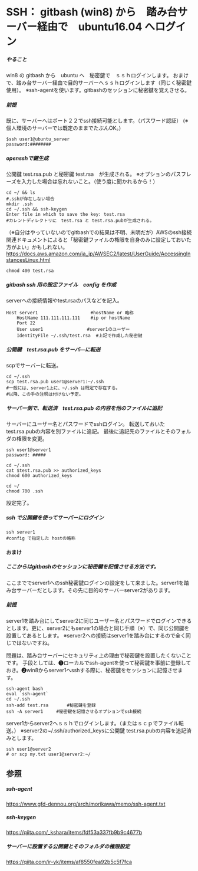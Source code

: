 # SSH： gitbash (win8) から　踏み台サーバー経由で　ubuntu16.04 へログイン
##### やること
win8 の gitbash から　ubuntu へ　秘密鍵で　ｓｓｈログインします。
おまけで、踏み台サーバー経由で目的サーバーへｓｓｈログインします（同じく秘密鍵使用）。
※ssh-agentを使います。gitbashのセッションに秘密鍵を覚えさせる。
##### 前提
既に、サーバーへはポート２２でssh接続可能とします。（パスワード認証）
(※個人環境のサーバーでは既定のままでたぶんOK。)

```bash:win8
$ssh user1@ubuntu_server
password:########
```

##### opensshで鍵生成
公開鍵 test.rsa.pub と秘密鍵 test.rsa　が生成される。
※オプションのパスフレーズを入力した場合は忘れないこと。（使う度に聞かれるから！）

```bash:win8
cd ~/ && ls
#.sshが存在しない場合
mkdir .ssh
cd ~/.ssh && ssh-keygen
Enter file in which to save the key: test.rsa
#カレントディレクトリに　test.rsa と test.rsa.pubが生成される。
```

（※自分はやっていないのでgitbashでの結果は不明、未明だが）AWSのssh接続関連ドキュメントによると「秘密鍵ファイルの権限を自身のみに設定しておいた方がよい」かもしれない。
https://docs.aws.amazon.com/ja_jp/AWSEC2/latest/UserGuide/AccessingInstancesLinux.html

```bash:win8
chmod 400 test.rsa
```

##### gitbash ssh 用の設定ファイル　config を作成
serverへの接続情報やtest.rsaのパスなどを記入。

```yml:config
Host server1                    #hostName or 略称
    HostName 111.111.111.111    #ip or hostName
    Port 22
    User user1　　　　　　　　　　#server1のユーザー
    IdentityFile ~/.ssh/test.rsa  #上記で作成した秘密鍵              
```
##### 公開鍵　test.rsa.pub をサーバ―に転送
scpでサーバーに転送。

```bash:win8
cd ~/.ssh
scp test.rsa.pub user1@server1:~/.ssh
#一般には、server1上に、~/.ssh は既定で存在する。
#以降、この手の注釈は付けない予定。
```
##### サーバー側で、転送済　test.rsa.pub の内容を他のファイルに追記
サーバーにユーザー名とパスワードでsshログイン。
転送しておいたtest.rsa.pubの内容を別ファイルに追記。
最後に追記先のファイルとそのフォルダの権限を変更。

```bash:win8
ssh user1@server1
password: #####
```

```bash:server1
cd ~/.ssh
cat $test.rsa.pub >> authorized_keys
chmod 600 authorized_keys

cd ~/
chmod 700 .ssh
```
設定完了。

##### ssh で公開鍵を使ってサーバーにログイン
```bash:win8
ssh server1
#config で指定した hostの略称
```

#### おまけ
##### ここからはgitbashのセッションに秘密鍵を記憶させる方法です。
ここまででserver1へのssh秘密鍵ログインの設定をして来ました。server1を踏み台サーバーだとします。その先に目的のサーバーserver2があります。
##### 前提
server1を踏み台にしてserver2に同じユーザー名とパスワードでログインできるとします。更に、server2にもserver1の場合と同じ手順（※）で、同じ公開鍵を設置してあるとします。
※server2への接続はserver1を踏み台にするので全く同じではないですね。

問題は、踏み台サーバーにセキュリティ上の理由で秘密鍵を設置したくないことです。
手段としては、❶ローカルでssh-agentを使って秘密鍵を事前に登録しておき。❷win8からserver1へsshする際に、秘密鍵をセッションに記憶させます。

```bash:win8
ssh-agent bash
eval `ssh-agent`
cd ~/.ssh
ssh-add test.rsa       #秘密鍵を登録
ssh -A server1     #秘密鍵を記憶させるオプションでssh接続
```

server1からserver2へｓｓｈでログインします。（またはｓｃｐでファイル転送。）
※server2の~/.ssh/authorized_keysに公開鍵 test.rsa.pubの内容を追記済みとします。

```bash:server1
ssh user1@server2
# or scp my.txt user1@server2:~/
```



## 参照
##### ssh-agent
https://www.gfd-dennou.org/arch/morikawa/memo/ssh-agent.txt
##### ssh-keygen
https://qiita.com/_kshara/items/fdf53a337fb9b9c4677b
##### サーバーに設置する公開鍵とそのフォルダの権限設定
https://qiita.com/ir-yk/items/af8550fea92b5c5f7fca
